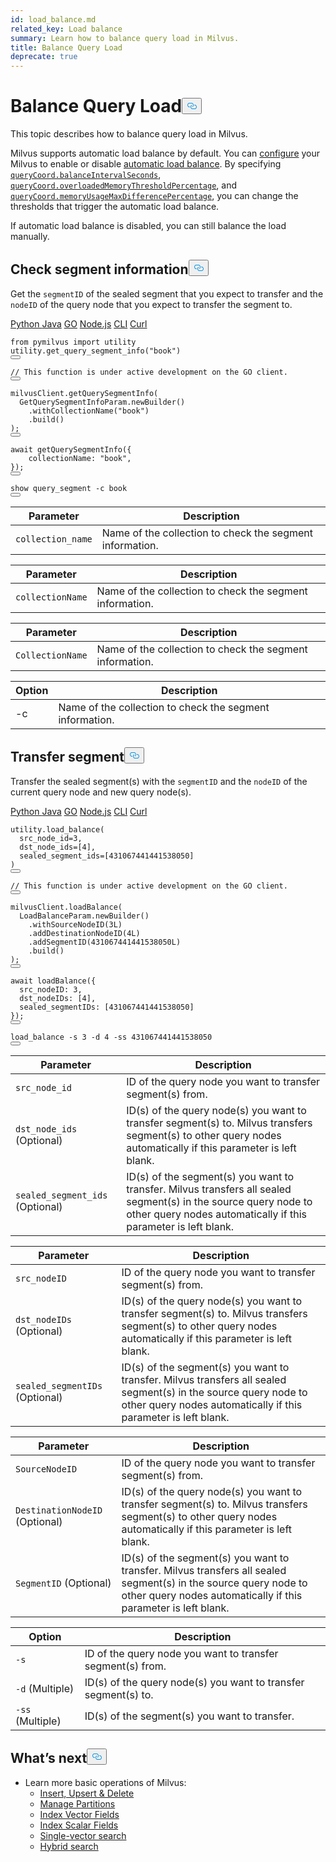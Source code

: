 ```yaml
---
id: load_balance.md
related_key: Load balance
summary: Learn how to balance query load in Milvus.
title: Balance Query Load
deprecate: true
---
```


<h1 id="Balance-Query-Load" class="common-anchor-header">Balance Query Load<button data-href="#Balance-Query-Load" class="anchor-icon" translate="no">
      <svg translate="no"
        aria-hidden="true"
        focusable="false"
        height="20"
        version="1.1"
        viewBox="0 0 16 16"
        width="16"
      >
        <path
          fill="#0092E4"
          fill-rule="evenodd"
          d="M4 9h1v1H4c-1.5 0-3-1.69-3-3.5S2.55 3 4 3h4c1.45 0 3 1.69 3 3.5 0 1.41-.91 2.72-2 3.25V8.59c.58-.45 1-1.27 1-2.09C10 5.22 8.98 4 8 4H4c-.98 0-2 1.22-2 2.5S3 9 4 9zm9-3h-1v1h1c1 0 2 1.22 2 2.5S13.98 12 13 12H9c-.98 0-2-1.22-2-2.5 0-.83.42-1.64 1-2.09V6.25c-1.09.53-2 1.84-2 3.25C6 11.31 7.55 13 9 13h4c1.45 0 3-1.69 3-3.5S14.5 6 13 6z"
        ></path>
      </svg>
    </button></h1><p>This topic describes how to balance query load in Milvus.</p>
<p>Milvus supports automatic load balance by default. You can <a href="/docs/pt/configure-docker.md">configure</a> your Milvus to enable or disable <a href="/docs/pt/configure_querycoord.md#queryCoordautoBalance">automatic load balance</a>. By specifying <a href="/docs/pt/configure_querycoord.md#queryCoordbalanceIntervalSeconds"><code translate="no">queryCoord.balanceIntervalSeconds</code></a>, <a href="/docs/pt/configure_querycoord.md#queryCoordoverloadedMemoryThresholdPercentage"><code translate="no">queryCoord.overloadedMemoryThresholdPercentage</code></a>, and <a href="/docs/pt/configure_querycoord.md#queryCoordmemoryUsageMaxDifferencePercentage"><code translate="no">queryCoord.memoryUsageMaxDifferencePercentage</code></a>, you can change the thresholds that trigger the automatic load balance.</p>
<p>If automatic load balance is disabled, you can still balance the load manually.</p>
<h2 id="Check-segment-information" class="common-anchor-header">Check segment information<button data-href="#Check-segment-information" class="anchor-icon" translate="no">
      <svg translate="no"
        aria-hidden="true"
        focusable="false"
        height="20"
        version="1.1"
        viewBox="0 0 16 16"
        width="16"
      >
        <path
          fill="#0092E4"
          fill-rule="evenodd"
          d="M4 9h1v1H4c-1.5 0-3-1.69-3-3.5S2.55 3 4 3h4c1.45 0 3 1.69 3 3.5 0 1.41-.91 2.72-2 3.25V8.59c.58-.45 1-1.27 1-2.09C10 5.22 8.98 4 8 4H4c-.98 0-2 1.22-2 2.5S3 9 4 9zm9-3h-1v1h1c1 0 2 1.22 2 2.5S13.98 12 13 12H9c-.98 0-2-1.22-2-2.5 0-.83.42-1.64 1-2.09V6.25c-1.09.53-2 1.84-2 3.25C6 11.31 7.55 13 9 13h4c1.45 0 3-1.69 3-3.5S14.5 6 13 6z"
        ></path>
      </svg>
    </button></h2><p>Get the <code translate="no">segmentID</code> of the sealed segment that you expect to transfer and the <code translate="no">nodeID</code> of the query node that you expect to transfer the segment to.</p>
<div class="multipleCode">
  <a href="#python">Python </a>
  <a href="#java">Java</a>
  <a href="#go">GO</a>
  <a href="#javascript">Node.js</a>
  <a href="#shell">CLI</a>
  <a href="#curl">Curl</a>
</div>
<pre><code translate="no" class="language-python"><span class="hljs-keyword">from</span> pymilvus <span class="hljs-keyword">import</span> utility
utility.<span class="hljs-title function_">get_query_segment_info</span>(<span class="hljs-string">&quot;book&quot;</span>)
<button class="copy-code-btn"></button></code></pre>
<pre><code translate="no" class="language-go"><span class="hljs-comment">// This function is under active development on the GO client.</span>
<button class="copy-code-btn"></button></code></pre>
<pre><code translate="no" class="language-java">milvusClient.<span class="hljs-title function_">getQuerySegmentInfo</span>(
  <span class="hljs-title class_">GetQuerySegmentInfoParam</span>.<span class="hljs-title function_">newBuilder</span>()
    .<span class="hljs-title function_">withCollectionName</span>(<span class="hljs-string">&quot;book&quot;</span>)
    .<span class="hljs-title function_">build</span>()
);
<button class="copy-code-btn"></button></code></pre>
<pre><code translate="no" class="language-javascript"><span class="hljs-keyword">await</span> <span class="hljs-title function_">getQuerySegmentInfo</span>({
    <span class="hljs-attr">collectionName</span>: <span class="hljs-string">&quot;book&quot;</span>,
});
<button class="copy-code-btn"></button></code></pre>
<pre><code translate="no" class="language-shell">show query_segment -c book
<button class="copy-code-btn"></button></code></pre>
<table class="language-python">
    <thead>
    <tr>
        <th>Parameter</th>
        <th>Description</th>
    </tr>
    </thead>
    <tbody>
    <tr>
        <td><code translate="no">collection_name</code></td>
        <td>Name of the collection to check the segment information.</td>
    </tr>
    </tbody>
</table>
<table class="language-javascript">
    <thead>
    <tr>
        <th>Parameter</th>
        <th>Description</th>
    </tr>
    </thead>
    <tbody>
    <tr>
        <td><code translate="no">collectionName</code></td>
        <td>Name of the collection to check the segment information.</td>
    </tr>
    </tbody>
</table>
<table class="language-java">
    <thead>
    <tr>
        <th>Parameter</th>
        <th>Description</th>
    </tr>
    </thead>
    <tbody>
    <tr>
        <td><code translate="no">CollectionName</code></td>
        <td>Name of the collection to check the segment information.</td>
    </tr>
    </tbody>
</table>
<table class="language-shell">
    <thead>
        <tr>
            <th>Option</th>
            <th>Description</th>
        </tr>
    </thead>
    <tbody>
        <tr>
            <td>-c</td>
            <td>Name of the collection to check the segment information.</td>
        </tr>
    </tbody>
</table>
<h2 id="Transfer-segment" class="common-anchor-header">Transfer segment<button data-href="#Transfer-segment" class="anchor-icon" translate="no">
      <svg translate="no"
        aria-hidden="true"
        focusable="false"
        height="20"
        version="1.1"
        viewBox="0 0 16 16"
        width="16"
      >
        <path
          fill="#0092E4"
          fill-rule="evenodd"
          d="M4 9h1v1H4c-1.5 0-3-1.69-3-3.5S2.55 3 4 3h4c1.45 0 3 1.69 3 3.5 0 1.41-.91 2.72-2 3.25V8.59c.58-.45 1-1.27 1-2.09C10 5.22 8.98 4 8 4H4c-.98 0-2 1.22-2 2.5S3 9 4 9zm9-3h-1v1h1c1 0 2 1.22 2 2.5S13.98 12 13 12H9c-.98 0-2-1.22-2-2.5 0-.83.42-1.64 1-2.09V6.25c-1.09.53-2 1.84-2 3.25C6 11.31 7.55 13 9 13h4c1.45 0 3-1.69 3-3.5S14.5 6 13 6z"
        ></path>
      </svg>
    </button></h2><p>Transfer the sealed segment(s) with the <code translate="no">segmentID</code> and the <code translate="no">nodeID</code> of the current query node and new query node(s).</p>
<div class="multipleCode">
  <a href="#python">Python </a>
  <a href="#java">Java</a>
  <a href="#go">GO</a>
  <a href="#javascript">Node.js</a>
  <a href="#shell">CLI</a>
  <a href="#curl">Curl</a>
</div>
<pre><code translate="no" class="language-python">utility.load_balance(
  src_node_id=3, 
  dst_node_ids=[4], 
  sealed_segment_ids=[431067441441538050]
)
<button class="copy-code-btn"></button></code></pre>
<pre><code translate="no" class="language-go"><span class="hljs-comment">// This function is under active development on the GO client.</span>
<button class="copy-code-btn"></button></code></pre>
<pre><code translate="no" class="language-java">milvusClient.loadBalance(
  LoadBalanceParam.newBuilder()
    .withSourceNodeID(3L)
    .addDestinationNodeID(4L)
    .addSegmentID(431067441441538050L)
    .build()
);
<button class="copy-code-btn"></button></code></pre>
<pre><code translate="no" class="language-javascript"><span class="hljs-keyword">await</span> <span class="hljs-title function_">loadBalance</span>({
  <span class="hljs-attr">src_nodeID</span>: <span class="hljs-number">3</span>,
  <span class="hljs-attr">dst_nodeIDs</span>: [<span class="hljs-number">4</span>],
  <span class="hljs-attr">sealed_segmentIDs</span>: [<span class="hljs-number">431067441441538050</span>]
});
<button class="copy-code-btn"></button></code></pre>
<pre><code translate="no" class="language-shell">load_balance -s 3 -d 4 -ss 431067441441538050
<button class="copy-code-btn"></button></code></pre>
<table class="language-python">
    <thead>
    <tr>
        <th>Parameter</th>
        <th>Description</th>
    </tr>
    </thead>
    <tbody>
    <tr>
        <td><code translate="no">src_node_id</code></td>
        <td>ID of the query node you want to transfer segment(s) from.</td>
    </tr>
    <tr>
        <td><code translate="no">dst_node_ids</code> (Optional)</td>
        <td>ID(s) of the query node(s) you want to transfer segment(s) to. Milvus transfers segment(s) to other query nodes automatically if this parameter is left blank.</td>
    </tr>
    <tr>
        <td><code translate="no">sealed_segment_ids</code> (Optional)</td>
        <td>ID(s) of the segment(s) you want to transfer. Milvus transfers all sealed segment(s) in the source query node to other query nodes automatically if this parameter is left blank.</td>
    </tr>
    </tbody>
</table>
<table class="language-javascript">
    <thead>
    <tr>
        <th>Parameter</th>
        <th>Description</th>
    </tr>
    </thead>
    <tbody>
    <tr>
        <td><code translate="no">src_nodeID</code></td>
        <td>ID of the query node you want to transfer segment(s) from.</td>
    </tr>
    <tr>
        <td><code translate="no">dst_nodeIDs</code> (Optional)</td>
        <td>ID(s) of the query node(s) you want to transfer segment(s) to. Milvus transfers segment(s) to other query nodes automatically if this parameter is left blank.</td>
    </tr>
    <tr>
        <td><code translate="no">sealed_segmentIDs</code> (Optional)</td>
        <td>ID(s) of the segment(s) you want to transfer. Milvus transfers all sealed segment(s) in the source query node to other query nodes automatically if this parameter is left blank.</td>
    </tr>
    </tbody>
</table>
<table class="language-java">
    <thead>
    <tr>
        <th>Parameter</th>
        <th>Description</th>
    </tr>
    </thead>
    <tbody>
    <tr>
        <td><code translate="no">SourceNodeID</code></td>
        <td>ID of the query node you want to transfer segment(s) from.</td>
    </tr>
    <tr>
        <td><code translate="no">DestinationNodeID</code> (Optional)</td>
        <td>ID(s) of the query node(s) you want to transfer segment(s) to. Milvus transfers segment(s) to other query nodes automatically if this parameter is left blank.</td>
    </tr>
    <tr>
        <td><code translate="no">SegmentID</code> (Optional)</td>
        <td>ID(s) of the segment(s) you want to transfer. Milvus transfers all sealed segment(s) in the source query node to other query nodes automatically if this parameter is left blank.</td>
    </tr>
    </tbody>
</table>
<table class="language-shell">
    <thead>
    <tr>
        <th>Option</th>
        <th>Description</th>
    </tr>
    </thead>
    <tbody>
    <tr>
        <td><code translate="no">-s</code></td>
        <td>ID of the query node you want to transfer segment(s) from.</td>
    </tr>
    <tr>
        <td><code translate="no">-d</code> (Multiple)</td>
        <td>ID(s) of the query node(s) you want to transfer segment(s) to.</td>
    </tr>
    <tr>
        <td><code translate="no">-ss</code> (Multiple)</td>
        <td>ID(s) of the segment(s) you want to transfer.</td>
    </tr>
    </tbody>
</table>
<h2 id="Whats-next" class="common-anchor-header">What’s next<button data-href="#Whats-next" class="anchor-icon" translate="no">
      <svg translate="no"
        aria-hidden="true"
        focusable="false"
        height="20"
        version="1.1"
        viewBox="0 0 16 16"
        width="16"
      >
        <path
          fill="#0092E4"
          fill-rule="evenodd"
          d="M4 9h1v1H4c-1.5 0-3-1.69-3-3.5S2.55 3 4 3h4c1.45 0 3 1.69 3 3.5 0 1.41-.91 2.72-2 3.25V8.59c.58-.45 1-1.27 1-2.09C10 5.22 8.98 4 8 4H4c-.98 0-2 1.22-2 2.5S3 9 4 9zm9-3h-1v1h1c1 0 2 1.22 2 2.5S13.98 12 13 12H9c-.98 0-2-1.22-2-2.5 0-.83.42-1.64 1-2.09V6.25c-1.09.53-2 1.84-2 3.25C6 11.31 7.55 13 9 13h4c1.45 0 3-1.69 3-3.5S14.5 6 13 6z"
        ></path>
      </svg>
    </button></h2><ul>
<li>Learn more basic operations of Milvus:
<ul>
<li><a href="/docs/pt/insert-update-delete.md">Insert, Upsert &amp; Delete</a></li>
<li><a href="/docs/pt/manage-partitions.md">Manage Partitions</a></li>
<li><a href="/docs/pt/index-vector-fields.md">Index Vector Fields</a></li>
<li><a href="/docs/pt/index-scalar-fields.md">Index Scalar Fields</a></li>
<li><a href="/docs/pt/single-vector-search.md">Single-vector search</a></li>
<li><a href="/docs/pt/multi-vector-search.md">Hybrid search</a></li>
</ul></li>
</ul>
